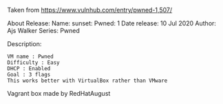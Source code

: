 Taken from https://www.vulnhub.com/entry/pwned-1,507/ 

About Release:
    Name: sunset: Pwned: 1
    Date release: 10 Jul 2020
    Author: Ajs Walker
    Series: Pwned

Description:
    
    VM name : Pwned
    Difficulty : Easy
    DHCP : Enabled
    Goal : 3 flags
    This works better with VirtualBox rather than VMware 

Vagrant box made by RedHatAugust
